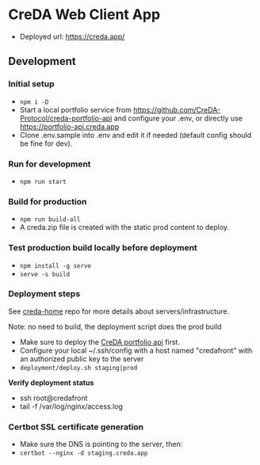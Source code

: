 # CreDA Web Client App

- Deployed url: https://creda.app/

## Development

### Initial setup

- `npm i -D`
- Start a local portfolio service from https://github.com/CreDA-Protocol/creda-portfolio-api and configure your .env, or directly use https://portfolio-api.creda.app
- Clone .env.sample into .env and edit it if needed (default config should be fine for dev).

### Run for development

- `npm run start`

### Build for production

- `npm run build-all`
- A creda.zip file is created with the static prod content to deploy.

### Test production build locally before deployment

- `npm install -g serve`
- `serve -s build`

### Deployment steps

See [creda-home](https://github.com/CreDA-Protocol/creda-home) repo for more details about servers/infrastructure.

Note: no need to build, the deployment script does the prod build

- Make sure to deploy the [CreDA portfolio api](https://github.com/CreDA-Protocol/creda-portfolio-api) first.
- Configure your local ~/.ssh/config with a host named "credafront" with an authorized public key to the server
- `deployment/deploy.sh staging|prod`

**Verify deployment status**

- ssh root@credafront
- tail -f /var/log/nginx/access.log

### Certbot SSL certificate generation

- Make sure the DNS is pointing to the server, then:
- `certbot --nginx -d staging.creda.app`